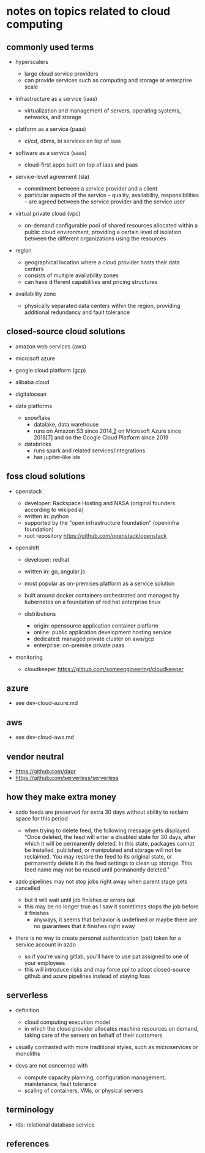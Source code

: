 # notes on topics related to cloud computing


## commonly used terms

- hyperscalers
  - large cloud service providers
  - can provide services such as computing and storage at enterprise scale

- infrastructure as a service (iaas)
  - virtualization and management of servers, operating systems, networks, and storage

- platform as a service (paas)
  - ci/cd, dbms, bi services on top of iaas

- software as a service (saas)
  - cloud-first apps built on top of iaas and paas

- service-level agreement (sla)
  - commitment between a service provider and a client
  - particular aspects of the service – quality, availability, responsibilities – are agreed
    between the service provider and the service user

- virtual private cloud (vpc) 
  - on-demand configurable pool of shared resources allocated within a public cloud environment, 
    providing a certain level of isolation between the different organizations using the resources

- region
  - geographical location where a cloud provider hosts their data centers
  - consists of multiple availability zones
  - can have different capabilities and pricing structures

- availability zone
  - physically separated data centers within the region, providing additional redundancy and fault tolerance


## closed-source cloud solutions

- amazon web services (aws)
- microsoft azure  
- google cloud platform (gcp)
- alibaba cloud
- digitalocean

- data platforms
  - snowflake
    - datalake, data warehouse
    - runs on Amazon S3 since 2014,[2] on Microsoft Azure since 2018[7] and on the Google Cloud Platform since 2019
  - databricks
    - runs spark and related services/integrations
    - has jupiter-like ide


## foss cloud solutions

- openstack
  - developer: Rackspace Hosting and NASA (original founders according to wikipedia)
  - written in: python
  - supported by the "open infrastructure foundation" (openinfra foundation)
  - root repository https://github.com/openstack/openstack

- openshift
  - developer: redhat
  - written in: go, angular.js
  - most popular as on-premises platform as a service solution
  - built around docker containers orchestrated and managed by kubernetes on a foundation of red hat enterprise linux

  - distributions
    - origin: opensource application container platform
    - online: public application development hosting service
    - dedicated: managed private cluster on aws/gcp 
    - enterprise: on-premise private paas

- monitoring
  - cloudkeeper https://github.com/someengineering/cloudkeeper


## azure

- see dev-cloud-azure.md


## aws

- see dev-cloud-aws.md


## vendor neutral

- https://github.com/dapr
- https://github.com/serverless/serverless


## how they make extra money

- azdo feeds are preserved for extra 30 days without ability to reclaim space for this period
  - when trying to delete feed, the following message gets displayed:
    "Once deleted, the feed will enter a disabled state for 30 days, after which it will be permanently deleted. In this state, packages cannot be installed, published, or manipulated and storage will not be reclaimed. You may restore the feed to its original state, or permanently delete it in the feed settings to clean up storage. This feed name may not be reused until permanently deleted."

- azdo pipelines may not stop jobs right away when parent stage gets cancelled
  - but it will wait until job finishes or errors out
  - this may be no longer true as I saw it sometimes stops the job before it finishes
    - anyways, it seems that behavior is undefined or maybe there are no guarantees that it finishes right away

- there is no way to create personal authentication (pat) token for a service account in azdo
  - so if you're using gitlab, you'll have to use pat assigned to one of your employees
  - this will introduce risks and may force ppl to adopt closed-source github and azure pipelines instead of staying foss


## serverless

- definition
  - cloud computing execution model 
  - in which the cloud provider allocates machine resources on demand, taking care of the servers on behalf of their customers

- usually contrasted with more traditional styles, such as microservices or monoliths

- devs are not concerned with
  - compute capacity planning, configuration management, maintenance, fault tolerance
  - scaling of containers, VMs, or physical servers


## terminology

- rds: relational database service



## references

[1]: https://en.wikipedia.org/wiki/OpenShift
[2]: https://www.youtube.com/watch?v=R7k4qJ120dY
